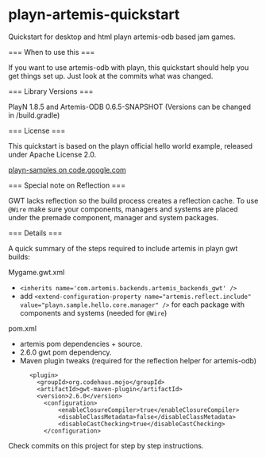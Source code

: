 playn-artemis-quickstart
=========================

Quickstart for desktop and html playn artemis-odb based jam games.

=== When to use this ===

If you want to use artemis-odb with playn, this quickstart should
help you get things set up. Just look at the commits what was changed.

=== Library Versions ===

PlayN 1.8.5 and Artemis-ODB 0.6.5-SNAPSHOT
(Versions can be changed in /build.gradle)

=== License ===

This quickstart is based on the playn official hello world example, released 
under Apache License 2.0.

[playn-samples on code.google.com](https://code.google.com/p/playn-samples/)

=== Special note on Reflection ===

GWT lacks reflection so the build process creates a reflection cache. To use
```@Wire``` make sure your components, managers and systems are placed under
the premade component, manager and system packages.

=== Details ===

A quick summary of the steps required to include artemis in playn gwt builds:

Mygame.gwt.xml
* ```<inherits name='com.artemis.backends.artemis_backends_gwt' />```
* add ```<extend-configuration-property name="artemis.reflect.include" value="playn.sample.hello.core.manager" />``` for each package with components and systems (needed for ```@Wire```)

pom.xml
* artemis pom dependencies + source.
* 2.6.0 gwt pom dependency.
* Maven plugin tweaks (required for the reflection helper for artemis-odb)
```
      <plugin>
        <groupId>org.codehaus.mojo</groupId>
        <artifactId>gwt-maven-plugin</artifactId>
        <version>2.6.0</version>
          <configuration>
              <enableClosureCompiler>true</enableClosureCompiler>
              <disableClassMetadata>false</disableClassMetadata>
              <disableCastChecking>true</disableCastChecking>
          </configuration>
```

Check commits on this project for step by step instructions.